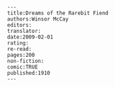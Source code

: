 
    ---
    title:Dreams of the Rarebit Fiend
    authors:Winsor McCay
    editors:
    translator:
    date:2009-02-01
    rating:
    re-read:
    pages:200
    non-fiction:
    comic:TRUE
    published:1910
    ---

    